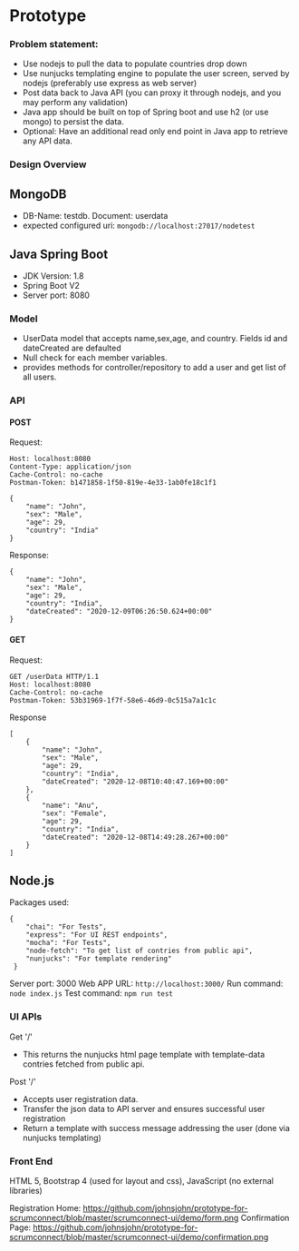 # Prototype

### Problem statement:

 
- Use nodejs to pull the data to populate countries drop down
- Use nunjucks templating engine to populate the user screen, served by nodejs
(preferably use express as web server)
- Post data back to Java API (you can proxy it through nodejs, and you may perform any
validation)
- Java app should be built on top of Spring boot and use h2 (or use mongo) to persist the
data.
- Optional: Have an additional read only end point in Java app to retrieve any API data.


### Design Overview

## MongoDB
- DB-Name: testdb. Document: userdata
- expected configured uri: ```mongodb://localhost:27017/nodetest```

## Java Spring Boot

- JDK Version: 1.8
- Spring Boot V2
- Server port: 8080

### Model
- UserData model that accepts name,sex,age, and country. Fields id and dateCreated are defaulted
- Null check for each member variables.
- provides methods for controller/repository to add a user and get list of all users.

### API
 #### POST
 Request:
```POST /userData HTTP/1.1
Host: localhost:8080
Content-Type: application/json
Cache-Control: no-cache
Postman-Token: b1471858-1f50-819e-4e33-1ab0fe18c1f1

{
	"name": "John",
	"sex": "Male",
	"age": 29,
	"country": "India"
}
```

Response:
```
{
    "name": "John",
    "sex": "Male",
    "age": 29,
    "country": "India",
    "dateCreated": "2020-12-09T06:26:50.624+00:00"
}
```

#### GET

Request:
```
GET /userData HTTP/1.1
Host: localhost:8080
Cache-Control: no-cache
Postman-Token: 53b31969-1f7f-58e6-46d9-0c515a7a1c1c
```
Response
```
[
    {
        "name": "John",
        "sex": "Male",
        "age": 29,
        "country": "India",
        "dateCreated": "2020-12-08T10:40:47.169+00:00"
    },
    {
        "name": "Anu",
        "sex": "Female",
        "age": 29,
        "country": "India",
        "dateCreated": "2020-12-08T14:49:28.267+00:00"
    }
]
```

## Node.js

Packages used:
```
{
    "chai": "For Tests",
    "express": "For UI REST endpoints",
    "mocha": "For Tests",
    "node-fetch": "To get list of contries from public api",
    "nunjucks": "For template rendering"
 }
```

Server port: 3000
Web APP URL: ```http://localhost:3000/```
Run command: ```node index.js```
Test command: ```npm run test```

### UI APIs

 Get '/'
 - This returns the nunjucks html page template with template-data contries fetched from public api.
 
 Post '/'
 - Accepts user registration data.
 - Transfer the json data to API server and ensures successful user registration
 - Return a template with success message addressing the user (done via nunjucks templating) 
 
 ### Front End
 
 HTML 5, Bootstrap 4 (used for layout and css), JavaScript (no external libraries)
 
 Registration Home: https://github.com/johnsjohn/prototype-for-scrumconnect/blob/master/scrumconnect-ui/demo/form.png
 Confirmation Page: https://github.com/johnsjohn/prototype-for-scrumconnect/blob/master/scrumconnect-ui/demo/confirmation.png
 


